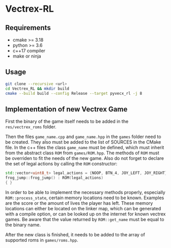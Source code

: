 # Vectrex-RL

## Requirements
* cmake >= 3.18
* python >= 3.6
* c++17 compiler
* make or ninja

## Usage
```bash
git clone --recursive <url>
cd Vectrex_RL && mkdir build
cmake --build build --config Release --target pyvecx_rl -j 8
```

## Implementation of new Vectrex Game

First the binary of the game itself needs to be added in the `res/vectrex_roms` folder.

Then the files `game_name.cpp` and `game_name.hpp` in the `games` folder need to be created. They also must be added to the list of SOURCES in the CMake file.
In the c++ files the class `game_name` must be defined, which must inherit from the abstract class `ROM` from `games/ROM.hpp`.
The methods of `ROM` must be overriden to fit the needs of the new game. Also do not forget to declare the set of legal actions by calling the `ROM` constructor:
```cpp
std::vector<uint8_t> legal_actions = {NOOP, BTN_4, JOY_LEFT, JOY_RIGHT};
frog_jump::frog_jump() : ROM(legal_actions)
{ }
```

In order to be able to implement the necessary methods properly, especially `ROM::process_state`, certain memory locations need to be known.
Examples are the score or the amount of lives the player has left.
These memory locations can either be located on the linker map, which can be generated with a compile option, or can be looked up on the internet for known vectrex games.
Be aware that the value returned by `ROM::get_name` must be equal to the binary name.

After the new class is finished, it needs to be added to the array of supported roms in `games/roms.hpp`.
